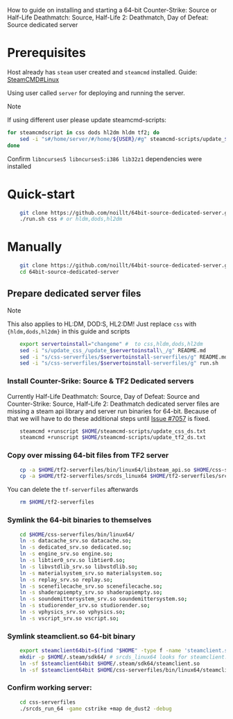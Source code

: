How to guide on installing and starting a 64-bit Counter-Strike: Source or Half-Life Deathmatch: Source, Half-Life 2: Deathmatch, Day of Defeat: Source dedicated server

# Prerequisites

Host already has `steam` user created and `steamcmd` installed. Guide: [SteamCMD#Linux](https://developer.valvesoftware.com/wiki/SteamCMD#Linux)

Using user called `server` for deploying and running the server.

> [!NOTE]
> If using different user please update steamcmd-scripts: 
```sh
for steamcmdscript in css dods hl2dm hldm tf2; do
    sed -i "s#/home/server/#/home/${USER}/#g" steamcmd-scripts/update_$steamcmdscript\_ds.txt
done
```

Confirm `libncurses5 libncurses5:i386 lib32z1` dependencies were installed

# Quick-start

```sh
    git clone https://github.com/noillt/64bit-source-dedicated-server.git && cd 64bit-source-dedicated-server
    ./run.sh css # or hldm,dods,hl2dm
```

# Manually

```sh
    git clone https://github.com/noillt/64bit-source-dedicated-server.git
    cd 64bit-source-dedicated-server
```

## Prepare dedicated server files

> [!NOTE]
> This also applies to HL:DM, DOD:S, HL2:DM! Just replace `css` with `{hldm,dods,hl2dm}` in this guide and scripts
```sh
    export servertoinstall="changeme" #  to css,hldm,dods,hl2dm
    sed -i "s/update_css_/update_$servertoinstall\_/g" README.md
    sed -i "s/css-serverfiles/$servertoinstall-serverfiles/g" README.md
    sed -i "s/css-serverfiles/$servertoinstall-serverfiles/g" run.sh
```

### Install Counter-Srike: Source & TF2 Dedicated servers

Currently Half-Life Deathmatch: Source, Day of Defeat: Source and Counter-Strike: Source, Half-Life 2: Deathmatch dedicated server files are missing a steam api library and server run binaries for 64-bit. Because of that we will have to do these additional steps until [Issue #7057](https://github.com/ValveSoftware/Source-1-Games/issues/7057) is fixed.

```sh
    steamcmd +runscript $HOME/steamcmd-scripts/update_css_ds.txt
    steamcmd +runscript $HOME/steamcmd-scripts/update_tf2_ds.txt
```

### Copy over missing 64-bit files from TF2 server

```sh
    cp -a $HOME/tf2-serverfiles/bin/linux64/libsteam_api.so $HOME/css-serverfiles/bin/linux64/.
    cp -a $HOME/tf2-serverfiles/srcds_linux64 $HOME/tf2-serverfiles/srcds_run_64 $HOME/css-serverfiles/.
```

You can delete the `tf-serverfiles` afterwards

```sh
    rm $HOME/tf2-serverfiles
```

### Symlink the 64-bit binaries to themselves

```sh
    cd $HOME/css-serverfiles/bin/linux64/
    ln -s datacache_srv.so datacache.so;
    ln -s dedicated_srv.so dedicated.so;
    ln -s engine_srv.so engine.so;
    ln -s libtier0_srv.so libtier0.so;
    ln -s libvstdlib_srv.so libvstdlib.so;
    ln -s materialsystem_srv.so materialsystem.so;
    ln -s replay_srv.so replay.so;
    ln -s scenefilecache_srv.so scenefilecache.so;
    ln -s shaderapiempty_srv.so shaderapiempty.so;
    ln -s soundemittersystem_srv.so soundemittersystem.so;
    ln -s studiorender_srv.so studiorender.so;
    ln -s vphysics_srv.so vphysics.so;
    ln -s vscript_srv.so vscript.so;
```

### Symlink steamclient.so 64-bit binary

```sh
    export steamclient64bit=$(find "$HOME" -type f -name 'steamclient.so' | grep "linux64")
    mkdir -p $HOME/.steam/sdk64/ # srcds_linux64 looks for steamclient.so in this directory
    ln -sf $steamclient64bit $HOME/.steam/sdk64/steamclient.so
    ln -sf $steamclient64bit $HOME/css-serverfiles/bin/linux64/steamclient.so
```

### Confirm working server:

```sh
    cd css-serverfiles
    ./srcds_run_64 -game cstrike +map de_dust2 -debug
```
